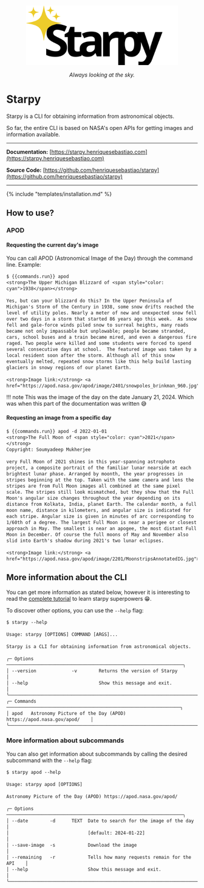 <p align="center">
    <img src="assets/starpy-slogan-black.svg" alt="Preview" width="400"/>
</p>

<p align="center"><i>Always looking at the sky.</i></p>

# Starpy

Starpy is a CLI for obtaining information from astronomical objects.

So far, the entire CLI is based on NASA's open APIs for getting images and information available.

---

**Documentation:** [https://starpy.henriquesebastiao.com](https://starpy.henriquesebastiao.com)

**Source Code:** [https://github.com/henriquesebastiao/starpy](https://github.com/henriquesebastiao/starpy)

---

{% include "templates/installation.md" %}

## How to use?

### APOD

#### Requesting the current day's image

You can call APOD (Astronomical Image of the Day) through the command line. Example:

<div class="termy">

```console
$ {{commands.run}} apod
<strong>The Upper Michigan Blizzard of <span style="color: cyan">1938</span></strong>

Yes, but can your blizzard do this? In the Upper Peninsula of Michigan's Storm of the Century in 1938, some snow drifts reached the level of utility poles. Nearly a meter of new and unexpected snow fell over two days in a storm that started 86 years ago this week.  As snow fell and gale-force winds piled snow to surreal heights, many roads became not only impassable but unplowable; people became stranded, cars, school buses and a train became mired, and even a dangerous fire raged. Two people were killed and some students were forced to spend several consecutive days at school.  The featured image was taken by a local resident soon after the storm. Although all of this snow eventually melted, repeated snow storms like this help build lasting glaciers in snowy regions of our planet Earth.

<strong>Image link:</strong> <a href="https://apod.nasa.gov/apod/image/2401/snowpoles_brinkman_960.jpg">https://apod.nasa.gov/apod/image/2401/snowpoles_brinkman_960.jpg</a>
```

</div>

!!! note
    This was the image of the day on the date January 21, 2024. Which was when this part of the documentation was written 😅

#### Requesting an image from a specific day

<div class="termy">

```console
$ {{commands.run}} apod -d 2022-01-01
<strong>The Full Moon of <span style="color: cyan">2021</span></strong>
Copyright: Soumyadeep Mukherjee

very Full Moon of 2021 shines in this year-spanning astrophoto project, a composite portrait of the familiar lunar nearside at each brightest lunar phase. Arranged by moonth, the year progresses in stripes beginning at the top. Taken with the same camera and lens the stripes are from Full Moon images all combined at the same pixel scale. The stripes still look mismatched, but they show that the Full Moon's angular size changes throughout the year depending on its distance from Kolkata, India, planet Earth. The calendar month, a full moon name, distance in kilometers, and angular size is indicated for each stripe. Angular size is given in minutes of arc corresponding to 1/60th of a degree. The largest Full Moon is near a perigee or closest approach in May. The smallest is near an apogee, the most distant Full Moon in December. Of course the full moons of May and November also slid into Earth's shadow during 2021's two lunar eclipses.

<strong>Image link:</strong> <a href="https://apod.nasa.gov/apod/image/2201/MoonstripsAnnotatedIG.jpg">https://apod.nasa.gov/apod/image/2201/MoonstripsAnnotatedIG.jpg</a>
```

</div>

## More information about the CLI

You can get more information as stated below, however it is interesting to read the [complete tutorial](tutorial/index.md) to learn starpy superpowers :grin:.

To discover other options, you can use the `--help` flag:

```{ .txt .no-copy }
$ starpy --help

Usage: starpy [OPTIONS] COMMAND [ARGS]...                                   
                                                                             
Starpy is a CLI for obtaining information from astronomical objects.        
                                                                             
╭─ Options ─────────────────────────────────────────────────────────────────╮
│ --version             -v        Returns the version of Starpy             │
│ --help                          Show this message and exit.               │
╰───────────────────────────────────────────────────────────────────────────╯
╭─ Commands ────────────────────────────────────────────────────────────────╮
│ apod   Astronomy Picture of the Day (APOD) https://apod.nasa.gov/apod/    │
╰───────────────────────────────────────────────────────────────────────────╯
```

### More information about subcommands

You can also get information about subcommands by calling the desired subcommand with the `--help` flag:

```{ .txt .no-copy }
$ starpy apod --help

Usage: starpy apod [OPTIONS]                                                
                                                                             
Astronomy Picture of the Day (APOD) https://apod.nasa.gov/apod/             
                                                                             
╭─ Options ─────────────────────────────────────────────────────────────────╮
│ --date        -d      TEXT  Date to search for the image of the day       │
│                             [default: 2024-01-22]                         │
│ --save-image  -s            Download the image                            │
│ --remaining   -r            Tells how many requests remain for the API    │
│ --help                      Show this message and exit.                   │
╰───────────────────────────────────────────────────────────────────────────╯
```